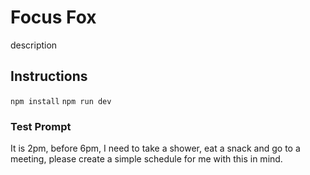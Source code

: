 # Focus Fox
description 

## Instructions 
`npm install`
`npm run dev`

### Test Prompt
It is 2pm, before 6pm, I need to take a shower, eat a snack and go to a meeting, please create a simple schedule for me with this in mind. 